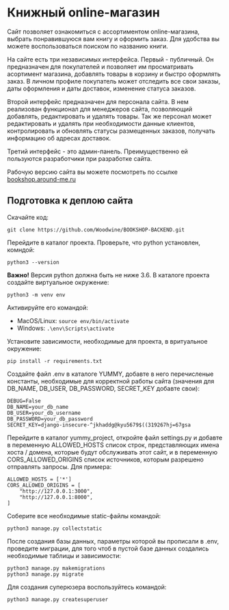 # Книжный online-магазин

Сайт позволяет ознакомиться с ассортиментом online-магазина, выбрать понравившуюся вам книгу и оформить заказ. Для удобства вы можете воспользоваться поиском по названию книги.

На сайте есть три независимых интерфейса. Первый - публичный. Он предназначен для покупателей и позволяет им просматривать асортимент магазина, добавлять товары в корзину и быстро оформлять заказ. В личном профиле покупатель может отследить все свои заказы, даты оформления и даты доставок, изменение статуса заказов.

Второй интерфейс предназначен для персонала сайта. В нем реализован функционал для менеджеров сайта, позволяющий добавлять, редактировать и удалять товары. Так же персонал может редактировать и удалять при необходимости данные клиентов, контролировать и обновлять статусы размещенных заказов, получать информацию об адресах доставок.

Третий интерфейс - это админ-панель. Преимущественно ей пользуются разработчики при разработке сайта.

Рабочую версию сайта вы можете посмотреть по ссылке [bookshop.around-me.ru](http://bookshop.around-me.ru/)

## Подготовка к деплою сайта
Скачайте код:
```
git clone https://github.com/Woodwine/BOOKSHOP-BACKEND.git
```
Перейдите в каталог проекта.
Проверьте, что python установлен, комндой:
```
python3 --version
```
**Важно!** Версия python должна быть не ниже 3.6.
В каталоге проекта создайте виртуальное окружение:
```
python3 -m venv env
```
Активируйте его командой:
- MacOS/Linux: `source env/bin/activate`
- Windows: `.\env\Scripts\activate`

Установите зависимости, необходимые для проекта, в вритуальное окружение:
```
pip install -r requirements.txt
```
Создайте файл .env в каталоге YUMMY, добавте в него перечисленые константы, необходимые для корректной работы сайта 
(значения для DB_NAME, DB_USER, DB_PASSWORD, SECRET_KEY добавте свои):
```
DEBUG=False
DB_NAME=your_db_name
DB_USER=your_db_username
DB_PASSWORD=your_db_password
SECRET_KEY=django-insecure-^jkhaddg@kyu5679$((319267hj=67gsa
```
Перейдите в каталог yummy_project, откройте файл settings.py и добавте в переменную ALLOWED_HOSTS список строк, представляющих имена хоста / домена, которые будут обслуживать этот сайт, и в переменную CORS_ALLOWED_ORIGINS список источников, которым разрешено отправлять запросы. Для примера:
```
ALLOWED_HOSTS = ['*']
CORS_ALLOWED_ORIGINS = [
    "http://127.0.0.1:3000",
    "http://127.0.0.1:8000",
]
```
Соберите все необходимые static-файлы командой:
```
python3 manage.py collectstatic
```
После создания базы данных, параметры которой вы прописали в .env, проведите миграции, для того чтоб в пустой базе данных создались необходимые таблицы и зависимости:
```
python3 manage.py makemigrations
python3 manage.py migrate
```
Для создания суперюзера воспользуйтесь командой:
```
python3 manage.py createsuperuser
```
